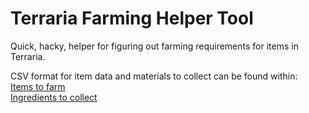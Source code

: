 # Terraria Farming Helper Tool
Quick, hacky, helper for figuring out farming requirements for items in Terraria.

CSV format for item data and materials to collect can be found within:  
[Items to farm](TerrariaFarmingHelper/TerrariaFarmingHelper/Data/ItemFarmingData.csv)  
[Ingredients to collect](TerrariaFarmingHelper/TerrariaFarmingHelper/Data/ShoppingList.csv)  
